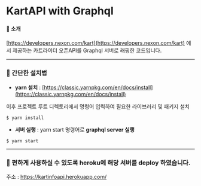 # **KartAPI with Graphql**
#### **📖 소개**

[https://developers.nexon.com/kart](https://developers.nexon.com/kart) 에서 제공하는 카트라이더 오픈API를 Graphql 서버로 래핑한 코드입니다.

------

### **📖 간단한 설치법**

* **yarn 설치** : [https://classic.yarnpkg.com/en/docs/install](https://classic.yarnpkg.com/en/docs/install)

이후 프로젝트 루트 디렉토리에서 명령어 입력하여 필요한 라이브러리 및 패키지 설치

```shell
$ yarn install
```

* **서버 실행** : yarn start 명령어로 **graphql server 실행**

```shell
$ yarn start
```

------

### 📖 편하게 사용하실 수 있도록 heroku에 해당 서버를 deploy 하였습니다.
주소 : https://kartinfoapi.herokuapp.com/
